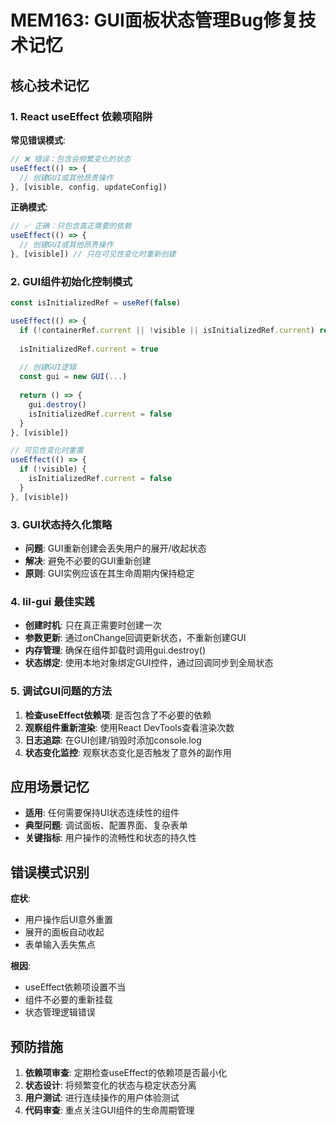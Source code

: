 # MEM163: GUI面板状态管理Bug修复技术记忆

## 核心技术记忆

### 1. React useEffect 依赖项陷阱
**常见错误模式**:
```typescript
// ❌ 错误：包含会频繁变化的状态
useEffect(() => {
  // 创建GUI或其他昂贵操作
}, [visible, config, updateConfig])
```

**正确模式**:
```typescript
// ✅ 正确：只包含真正需要的依赖
useEffect(() => {
  // 创建GUI或其他昂贵操作
}, [visible]) // 只在可见性变化时重新创建
```

### 2. GUI组件初始化控制模式
```typescript
const isInitializedRef = useRef(false)

useEffect(() => {
  if (!containerRef.current || !visible || isInitializedRef.current) return
  
  isInitializedRef.current = true
  
  // 创建GUI逻辑
  const gui = new GUI(...)
  
  return () => {
    gui.destroy()
    isInitializedRef.current = false
  }
}, [visible])

// 可见性变化时重置
useEffect(() => {
  if (!visible) {
    isInitializedRef.current = false
  }
}, [visible])
```

### 3. GUI状态持久化策略
- **问题**: GUI重新创建会丢失用户的展开/收起状态
- **解决**: 避免不必要的GUI重新创建
- **原则**: GUI实例应该在其生命周期内保持稳定

### 4. lil-gui 最佳实践
- **创建时机**: 只在真正需要时创建一次
- **参数更新**: 通过onChange回调更新状态，不重新创建GUI
- **内存管理**: 确保在组件卸载时调用gui.destroy()
- **状态绑定**: 使用本地对象绑定GUI控件，通过回调同步到全局状态

### 5. 调试GUI问题的方法
1. **检查useEffect依赖项**: 是否包含了不必要的依赖
2. **观察组件重新渲染**: 使用React DevTools查看渲染次数
3. **日志追踪**: 在GUI创建/销毁时添加console.log
4. **状态变化监控**: 观察状态变化是否触发了意外的副作用

## 应用场景记忆
- **适用**: 任何需要保持UI状态连续性的组件
- **典型问题**: 调试面板、配置界面、复杂表单
- **关键指标**: 用户操作的流畅性和状态的持久性

## 错误模式识别
**症状**: 
- 用户操作后UI意外重置
- 展开的面板自动收起
- 表单输入丢失焦点

**根因**:
- useEffect依赖项设置不当
- 组件不必要的重新挂载
- 状态管理逻辑错误

## 预防措施
1. **依赖项审查**: 定期检查useEffect的依赖项是否最小化
2. **状态设计**: 将频繁变化的状态与稳定状态分离
3. **用户测试**: 进行连续操作的用户体验测试
4. **代码审查**: 重点关注GUI组件的生命周期管理
